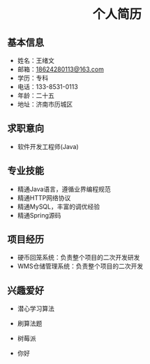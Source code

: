

<center><h1>个人简历</h1></center>

## 基本信息
- 姓名：王绪文
- 邮箱：18624280113@163.com
- 学历：专科
- 电话：133-8531-0113
- 年龄：二十五
- 地址：济南市历城区



## 求职意向

- 软件开发工程师(Java)



## 专业技能

- 精通Java语言，遵循业界编程规范
- 精通HTTP网络协议
- 精通MySQL，丰富的调优经验
- 精通Spring源码



## 项目经历

- 硬币回笼系统：负责整个项目的二次开发研发
- WMS仓储管理系统：负责整个项目的二次开发



## 兴趣爱好

- 潜心学习算法
- 刷算法题
- 树莓派

- 你好






